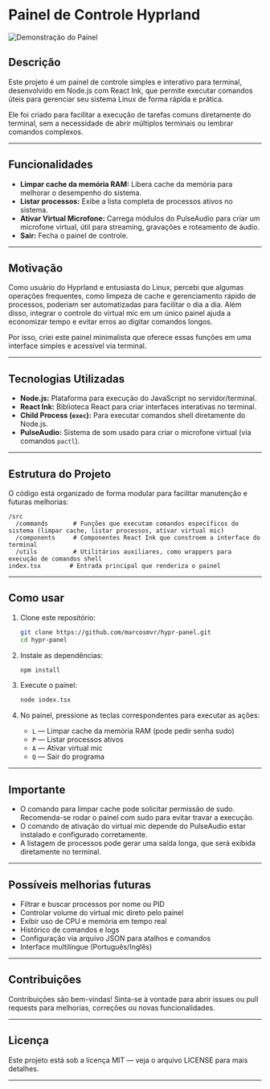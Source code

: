 # Painel de Controle Hyprland

![Demonstração do Painel](src/assets/demo.gif)

## Descrição

Este projeto é um painel de controle simples e interativo para terminal, desenvolvido em Node.js com React Ink, que permite executar comandos úteis para gerenciar seu sistema Linux de forma rápida e prática.

Ele foi criado para facilitar a execução de tarefas comuns diretamente do terminal, sem a necessidade de abrir múltiplos terminais ou lembrar comandos complexos.

---

## Funcionalidades

- **Limpar cache da memória RAM:** Libera cache da memória para melhorar o desempenho do sistema.
- **Listar processos:** Exibe a lista completa de processos ativos no sistema.
- **Ativar Virtual Microfone:** Carrega módulos do PulseAudio para criar um microfone virtual, útil para streaming, gravações e roteamento de áudio.
- **Sair:** Fecha o painel de controle.

---

## Motivação

Como usuário do Hyprland e entusiasta do Linux, percebi que algumas operações frequentes, como limpeza de cache e gerenciamento rápido de processos, poderiam ser automatizadas para facilitar o dia a dia. Além disso, integrar o controle do virtual mic em um único painel ajuda a economizar tempo e evitar erros ao digitar comandos longos.

Por isso, criei este painel minimalista que oferece essas funções em uma interface simples e acessível via terminal.

---

## Tecnologias Utilizadas

- **Node.js:** Plataforma para execução do JavaScript no servidor/terminal.
- **React Ink:** Biblioteca React para criar interfaces interativas no terminal.
- **Child Process (`exec`):** Para executar comandos shell diretamente do Node.js.
- **PulseAudio:** Sistema de som usado para criar o microfone virtual (via comandos `pactl`).

---

## Estrutura do Projeto

O código está organizado de forma modular para facilitar manutenção e futuras melhorias:

```
/src
  /commands       # Funções que executam comandos específicos do sistema (limpar cache, listar processos, ativar virtual mic)
  /components     # Componentes React Ink que constroem a interface do terminal
  /utils          # Utilitários auxiliares, como wrappers para execução de comandos shell
index.tsx        # Entrada principal que renderiza o painel
```

---

## Como usar

1. Clone este repositório:

   ```bash
   git clone https://github.com/marcosmvr/hypr-panel.git
   cd hypr-panel
   ```

2. Instale as dependências:

   ```bash
   npm install
   ```

3. Execute o painel:

   ```bash
   node index.tsx
   ```

4. No painel, pressione as teclas correspondentes para executar as ações:

   - `L` — Limpar cache da memória RAM (pode pedir senha sudo)
   - `P` — Listar processos ativos
   - `A` — Ativar virtual mic
   - `Q` — Sair do programa

---

## Importante

- O comando para limpar cache pode solicitar permissão de sudo. Recomenda-se rodar o painel com sudo para evitar travar a execução.
- O comando de ativação do virtual mic depende do PulseAudio estar instalado e configurado corretamente.
- A listagem de processos pode gerar uma saída longa, que será exibida diretamente no terminal.

---

## Possíveis melhorias futuras

- Filtrar e buscar processos por nome ou PID
- Controlar volume do virtual mic direto pelo painel
- Exibir uso de CPU e memória em tempo real
- Histórico de comandos e logs
- Configuração via arquivo JSON para atalhos e comandos
- Interface multilíngue (Português/Inglês)

---

## Contribuições

Contribuições são bem-vindas! Sinta-se à vontade para abrir issues ou pull requests para melhorias, correções ou novas funcionalidades.

---

## Licença

Este projeto está sob a licença MIT — veja o arquivo LICENSE para mais detalhes.

---
